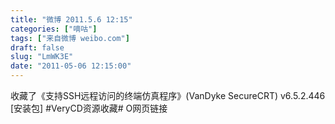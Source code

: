 ```yaml
---
title: "微博 2011.5.6 12:15"
categories: ["嘀咕"]
tags: ["来自微博 weibo.com"]
draft: false
slug: "LmWK3E"
date: "2011-05-06 12:15:00"
---
```


<p>收藏了《支持SSH远程访问的终端仿真程序》(VanDyke SecureCRT) v6.5.2.446 [安装包] #VeryCD资源收藏# O网页链接 ​​​​</p>
